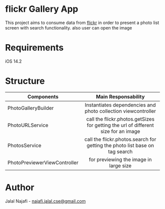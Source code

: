 # flickr Gallery App
This project aims to consume data from [flickr](https://www.flickr.com/services/api/) in order to present a photo list screen with search functionality. also user can open the image 

# Requirements
  iOS 14.2
# Structure

| Components           | Main Responsability | 
| -------------        |:-------------------:| 
| PhotoGalleryBuilder  | Instantiates dependencies and  photo collection viewcontroller  | 
| PhotoURLService  | call the flickr.photos.getSizes for getting the url of different size for an image          | 
| PhotosService       | call the flickr.photos.search for getting the photo list base on tag search             | 
| PhotoPreviewerViewController |  for previewing the image in large size |

# Author
Jalal Najafi - najafi.jalal.cse@gmail.com
